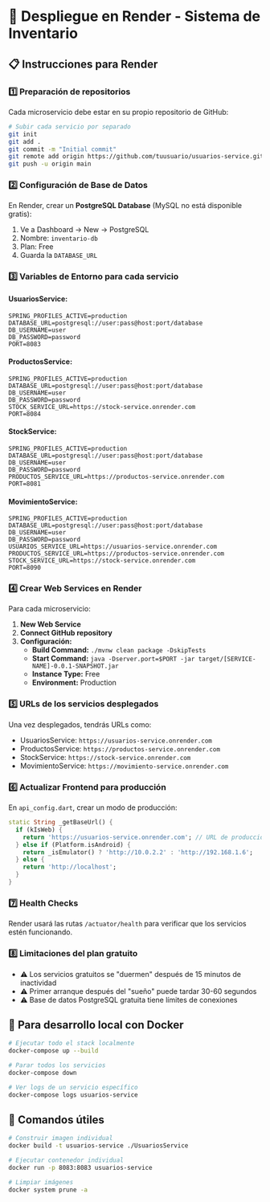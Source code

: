 # 🚀 Despliegue en Render - Sistema de Inventario

## 📋 Instrucciones para Render

### 1️⃣ **Preparación de repositorios**

Cada microservicio debe estar en su propio repositorio de GitHub:

```bash
# Subir cada servicio por separado
git init
git add .
git commit -m "Initial commit"
git remote add origin https://github.com/tuusuario/usuarios-service.git
git push -u origin main
```

### 2️⃣ **Configuración de Base de Datos**

En Render, crear un **PostgreSQL Database** (MySQL no está disponible gratis):

1. Ve a Dashboard → New → PostgreSQL
2. Nombre: `inventario-db`
3. Plan: Free
4. Guarda la `DATABASE_URL`

### 3️⃣ **Variables de Entorno para cada servicio**

#### **UsuariosService:**
```env
SPRING_PROFILES_ACTIVE=production
DATABASE_URL=postgresql://user:pass@host:port/database
DB_USERNAME=user
DB_PASSWORD=password
PORT=8083
```

#### **ProductosService:**
```env
SPRING_PROFILES_ACTIVE=production
DATABASE_URL=postgresql://user:pass@host:port/database
DB_USERNAME=user
DB_PASSWORD=password
STOCK_SERVICE_URL=https://stock-service.onrender.com
PORT=8084
```

#### **StockService:**
```env
SPRING_PROFILES_ACTIVE=production
DATABASE_URL=postgresql://user:pass@host:port/database
DB_USERNAME=user
DB_PASSWORD=password
PRODUCTOS_SERVICE_URL=https://productos-service.onrender.com
PORT=8081
```

#### **MovimientoService:**
```env
SPRING_PROFILES_ACTIVE=production
DATABASE_URL=postgresql://user:pass@host:port/database
DB_USERNAME=user
DB_PASSWORD=password
USUARIOS_SERVICE_URL=https://usuarios-service.onrender.com
PRODUCTOS_SERVICE_URL=https://productos-service.onrender.com
STOCK_SERVICE_URL=https://stock-service.onrender.com
PORT=8090
```

### 4️⃣ **Crear Web Services en Render**

Para cada microservicio:

1. **New Web Service**
2. **Connect GitHub repository**
3. **Configuración:**
   - **Build Command:** `./mvnw clean package -DskipTests`
   - **Start Command:** `java -Dserver.port=$PORT -jar target/[SERVICE-NAME]-0.0.1-SNAPSHOT.jar`
   - **Instance Type:** Free
   - **Environment:** Production

### 5️⃣ **URLs de los servicios desplegados**

Una vez desplegados, tendrás URLs como:
- UsuariosService: `https://usuarios-service.onrender.com`
- ProductosService: `https://productos-service.onrender.com`
- StockService: `https://stock-service.onrender.com`
- MovimientoService: `https://movimiento-service.onrender.com`

### 6️⃣ **Actualizar Frontend para producción**

En `api_config.dart`, crear un modo de producción:

```dart
static String _getBaseUrl() {
  if (kIsWeb) {
    return 'https://usuarios-service.onrender.com'; // URL de producción
  } else if (Platform.isAndroid) {
    return _isEmulator() ? 'http://10.0.2.2' : 'http://192.168.1.6';
  } else {
    return 'http://localhost';
  }
}
```

### 7️⃣ **Health Checks**

Render usará las rutas `/actuator/health` para verificar que los servicios estén funcionando.

### 8️⃣ **Limitaciones del plan gratuito**

- ⚠️ Los servicios gratuitos se "duermen" después de 15 minutos de inactividad
- ⚠️ Primer arranque después del "sueño" puede tardar 30-60 segundos
- ⚠️ Base de datos PostgreSQL gratuita tiene límites de conexiones

## 🐳 **Para desarrollo local con Docker**

```bash
# Ejecutar todo el stack localmente
docker-compose up --build

# Parar todos los servicios
docker-compose down

# Ver logs de un servicio específico
docker-compose logs usuarios-service
```

## 🔧 **Comandos útiles**

```bash
# Construir imagen individual
docker build -t usuarios-service ./UsuariosService

# Ejecutar contenedor individual
docker run -p 8083:8083 usuarios-service

# Limpiar imágenes
docker system prune -a
```
